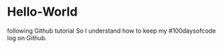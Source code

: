 # Hello-World
following Github tutorial 
So I understand how to keep my #100daysofcode log on Github. 
